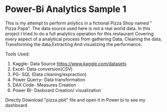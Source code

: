 # Power-Bi Analytics Sample 1
This is my attempt to perform anlytics in a fictional Pizza Shop named " Pizza Papa". The data source used here is not a real world data. In this project I tried to do a full analytics operation for this restaurant Covering every aspect of a analytical process from gathering  Data, Cleaning the data, Transforming the data,Extracting And visualizing  the performance.

Tools Used:
1. Kaggle- Data Source https://www.kaggle.com/datasets
2. Excel- Data conversion(CSV)
3. PG- SQL (Data cleaning/expraction)
4. Power Querry- Data transformation
5. DAX Code- Measures Creation
6. Power BI- Dasboard Creation/ visualization

Directly Download "pizza.pbit" file  and open it in Power bi to see my dashboard

